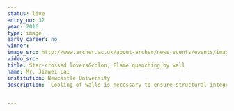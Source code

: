 ```yaml
---
status: live
entry_no: 32
year: 2016
type: image 
early_career: no 
winner: 
image_src: http://www.archer.ac.uk/about-archer/news-events/events/image-comp/gallery-2016/32_Entry_800.jpg
video_src: 
title: Star-crossed lovers&colon; Flame quenching by wall
name: Mr. Jiawei Lai
institution: Newcastle University
description:  Cooling of walls is necessary to ensure structural integrity of combustors because the burned gas temperature is often higher than the melting point of the wall. This heat loss through the wall quenches the flame and generate pollutants, while high heat flux due to flame-wall interaction affects the lifespan of combustors. This picture shows interaction of V-shaped turbulent premixed flame with inert top and bottom isothermal walls using a simulation methodology on ARCHER which does not make any physical approximation for simulating the underlying turbulent fluid motion. This data acts as a valuable source for the development of high-fidelity models for Computational Fluid Dynamics calculations which play pivotal roles in the design of next-generation automotive engines, gas turbines and micro-combustors.<br />			Colours represent the magnitudes of vorticity magnitude (background&colon; red-high and white-low) and temperature (isosurface and side view, red-high and blue-low) and fuel mass fraction (lower wall view, red-high and blue-low).

  
---
```

